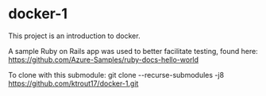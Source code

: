 # docker-1

This project is an introduction to docker. 

A sample Ruby on Rails app was used to better facilitate testing, found here: 
https://github.com/Azure-Samples/ruby-docs-hello-world

To clone with this submodule:
git clone --recurse-submodules -j8 https://github.com/ktrout17/docker-1.git